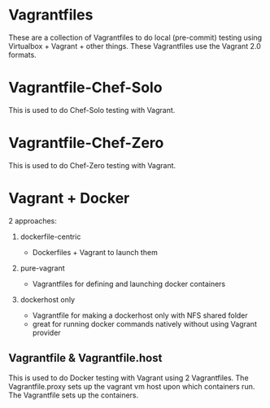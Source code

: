 Vagrantfiles
=============
These are a collection of Vagrantfiles to do local (pre-commit) testing using Virtualbox + Vagrant + other things.
These Vagrantfiles use the Vagrant 2.0 formats.



Vagrantfile-Chef-Solo
======================
This is used to do Chef-Solo testing with Vagrant.


Vagrantfile-Chef-Zero
======================
This is used to do Chef-Zero testing with Vagrant.


Vagrant + Docker
=================
2 approaches:

1) dockerfile-centric
	- Dockerfiles + Vagrant to launch them
	
2) pure-vagrant
	- Vagrantfiles for defining and launching docker containers
	
3) dockerhost only
	- Vagrantfile for making a dockerhost only with NFS shared folder
	- great for running docker commands natively without using Vagrant provider

Vagrantfile & Vagrantfile.host
-------------------------------
This is used to do Docker testing with Vagrant using 2 Vagrantfiles.
The Vagrantfile.proxy sets up the vagrant vm host upon which containers run.
The Vagrantfile sets up the containers.




